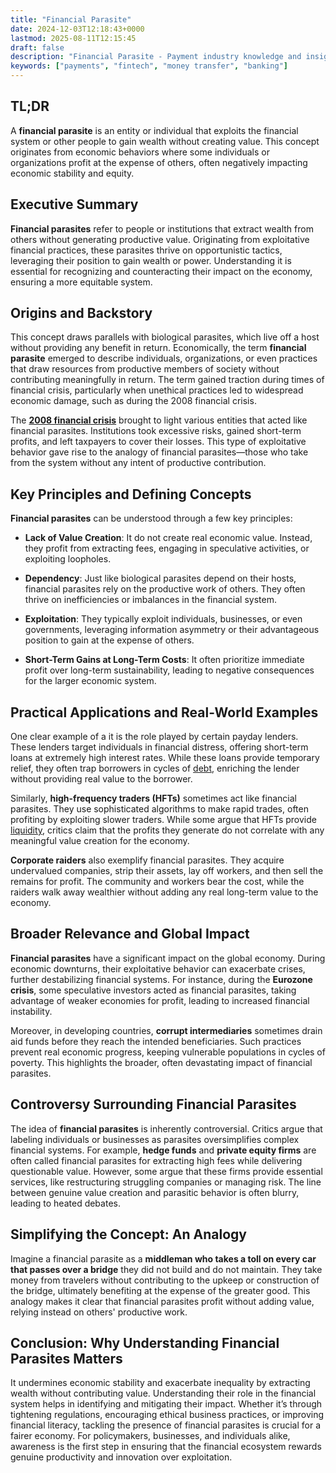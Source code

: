 ```yaml
---
title: "Financial Parasite"
date: 2024-12-03T12:18:43+0000
lastmod: 2025-08-11T12:15:45
draft: false
description: "Financial Parasite - Payment industry knowledge and insights"
keywords: ["payments", "fintech", "money transfer", "banking"]
---
```


## TL;DR

A **financial parasite** is an entity or individual that exploits the financial system or other people to gain wealth without creating value. This concept originates from economic behaviors where some individuals or organizations profit at the expense of others, often negatively impacting economic stability and equity.

## Executive Summary

**Financial parasites** refer to people or institutions that extract wealth from others without generating productive value. Originating from exploitative financial practices, these parasites thrive on opportunistic tactics, leveraging their position to gain wealth or power. Understanding it is essential for recognizing and counteracting their impact on the economy, ensuring a more equitable system.

## Origins and Backstory

This concept draws parallels with biological parasites, which live off a host without providing any benefit in return. Economically, the term **financial parasite** emerged to describe individuals, organizations, or even practices that draw resources from productive members of society without contributing meaningfully in return. The term gained traction during times of financial crisis, particularly when unethical practices led to widespread economic damage, such as during the 2008 financial crisis.

The **[2008 financial crisis](https://faisalkhanllc.xyz/resources/payments-wiki/0-9/2008-financial-crisis/)** brought to light various entities that acted like financial parasites. Institutions took excessive risks, gained short-term profits, and left taxpayers to cover their losses. This type of exploitative behavior gave rise to the analogy of financial parasites—those who take from the system without any intent of productive contribution.

## Key Principles and Defining Concepts

**Financial parasites** can be understood through a few key principles:

- **Lack of Value Creation**: It do not create real economic value. Instead, they profit from extracting fees, engaging in speculative activities, or exploiting loopholes.

- **Dependency**: Just like biological parasites depend on their hosts, financial parasites rely on the productive work of others. They often thrive on inefficiencies or imbalances in the financial system.

- **Exploitation**: They typically exploit individuals, businesses, or even governments, leveraging information asymmetry or their advantageous position to gain at the expense of others.

- **Short-Term Gains at Long-Term Costs**: It often prioritize immediate profit over long-term sustainability, leading to negative consequences for the larger economic system.

## Practical Applications and Real-World Examples

One clear example of a it is the role played by certain payday lenders. These lenders target individuals in financial distress, offering short-term loans at extremely high interest rates. While these loans provide temporary relief, they often trap borrowers in cycles of [debt](https://faisalkhanllc.xyz/resources/payments-wiki/d/debt/), enriching the lender without providing real value to the borrower.

Similarly, **high-frequency traders (HFTs)** sometimes act like financial parasites. They use sophisticated algorithms to make rapid trades, often profiting by exploiting slower traders. While some argue that HFTs provide [liquidity](https://faisalkhanllc.xyz/resources/payments-wiki/l/liquidity/), critics claim that the profits they generate do not correlate with any meaningful value creation for the economy.

**Corporate raiders** also exemplify financial parasites. They acquire undervalued companies, strip their assets, lay off workers, and then sell the remains for profit. The community and workers bear the cost, while the raiders walk away wealthier without adding any real long-term value to the economy.

## Broader Relevance and Global Impact

**Financial parasites** have a significant impact on the global economy. During economic downturns, their exploitative behavior can exacerbate crises, further destabilizing financial systems. For instance, during the **Eurozone crisis**, some speculative investors acted as financial parasites, taking advantage of weaker economies for profit, leading to increased financial instability.

Moreover, in developing countries, **corrupt intermediaries** sometimes drain aid funds before they reach the intended beneficiaries. Such practices prevent real economic progress, keeping vulnerable populations in cycles of poverty. This highlights the broader, often devastating impact of financial parasites.

## Controversy Surrounding Financial Parasites

The idea of **financial parasites** is inherently controversial. Critics argue that labeling individuals or businesses as parasites oversimplifies complex financial systems. For example, **hedge funds** and **private equity firms** are often called financial parasites for extracting high fees while delivering questionable value. However, some argue that these firms provide essential services, like restructuring struggling companies or managing risk. The line between genuine value creation and parasitic behavior is often blurry, leading to heated debates.

## Simplifying the Concept: An Analogy

Imagine a financial parasite as a **middleman who takes a toll on every car that passes over a bridge** they did not build and do not maintain. They take money from travelers without contributing to the upkeep or construction of the bridge, ultimately benefiting at the expense of the greater good. This analogy makes it clear that financial parasites profit without adding value, relying instead on others' productive work.

## Conclusion: Why Understanding Financial Parasites Matters

It undermines economic stability and exacerbate inequality by extracting wealth without contributing value. Understanding their role in the financial system helps in identifying and mitigating their impact. Whether it’s through tightening regulations, encouraging ethical business practices, or improving financial literacy, tackling the presence of financial parasites is crucial for a fairer economy. For policymakers, businesses, and individuals alike, awareness is the first step in ensuring that the financial ecosystem rewards genuine productivity and innovation over exploitation.